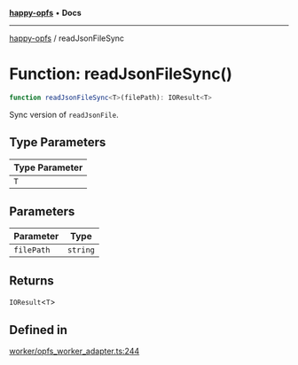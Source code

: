 [**happy-opfs**](../README.md) • **Docs**

***

[happy-opfs](../README.md) / readJsonFileSync

# Function: readJsonFileSync()

```ts
function readJsonFileSync<T>(filePath): IOResult<T>
```

Sync version of `readJsonFile`.

## Type Parameters

| Type Parameter |
| ------ |
| `T` |

## Parameters

| Parameter | Type |
| ------ | ------ |
| `filePath` | `string` |

## Returns

`IOResult`\<`T`\>

## Defined in

[worker/opfs\_worker\_adapter.ts:244](https://github.com/JiangJie/happy-opfs/blob/41bfb9280ee562c4a8708809308f96d116edb112/src/worker/opfs_worker_adapter.ts#L244)
